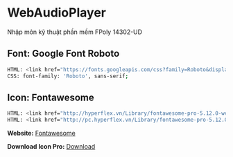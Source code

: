 # WebAudioPlayer
Nhập môn kỹ thuật phần mềm FPoly 14302-UD

## Font: Google Font Roboto
```sh
HTML: <link href="https://fonts.googleapis.com/css?family=Roboto&display=swap" rel="stylesheet">
CSS: font-family: 'Roboto', sans-serif;
```
	
## Icon: Fontawesome
```sh
HTML: <link href="http://hyperflex.vn/Library/fontawesome-pro-5.12.0-web/css/all.css" rel="stylesheet">
HTML: <link href="http://pc.hyperflex.vn/Library/fontawesome-pro-5.12.0-web/css/all.css" rel="stylesheet">
```

**Website:** [Fontawesome](https://fontawesome.com/)

**Download Icon Pro:** [Download](https://hyperflex.vn/Library/fontawesome-pro-5.12.0.zip)
